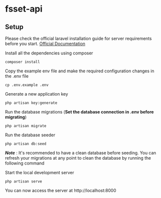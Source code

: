 # fsset-api

## Setup

Please check the official laravel installation guide for server requirements before you start. [Official Documentation](https://laravel.com/docs/5.4/installation#installation)

Install all the dependencies using composer

    composer install

Copy the example env file and make the required configuration changes in the .env file

    cp .env.example .env

Generate a new application key

    php artisan key:generate

Run the database migrations (**Set the database connection in .env before migrating**)

    php artisan migrate

Run the database seeder

    php artisan db:seed

***Note*** : It's recommended to have a clean database before seeding. You can refresh your migrations at any point to clean the database by running the following command

Start the local development server

    php artisan serve

You can now access the server at http://localhost:8000
